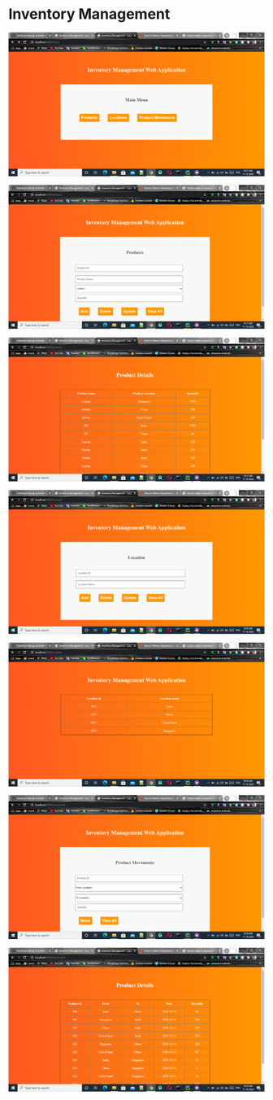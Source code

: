 # Inventory Management
 

![Get it on Google Play](https://github.com/Muthukumaran98/inventory/blob/master/screenshots/Screenshot%20(101).png)


![Get it on Google Play](https://github.com/Muthukumaran98/inventory/blob/master/screenshots/Screenshot%20(102).png)

![Get it on Google Play](https://github.com/Muthukumaran98/inventory/blob/master/screenshots/Screenshot%20(103).png)

![Get it on Google Play](https://github.com/Muthukumaran98/inventory/blob/master/screenshots/Screenshot%20(104).png)

![Get it on Google Play](https://github.com/Muthukumaran98/inventory/blob/master/screenshots/Screenshot%20(105).png)

![Get it on Google Play](https://github.com/Muthukumaran98/inventory/blob/master/screenshots/Screenshot%20(106).png)

![Get it on Google Play](https://github.com/Muthukumaran98/inventory/blob/master/screenshots/Screenshot%20(107).png)
